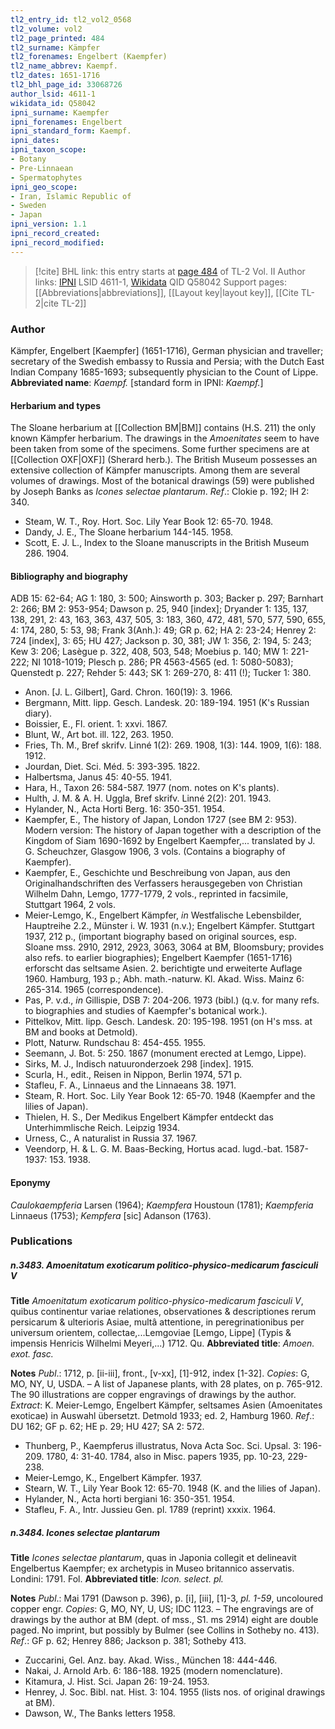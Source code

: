 ```yaml
---
tl2_entry_id: tl2_vol2_0568
tl2_volume: vol2
tl2_page_printed: 484
tl2_surname: Kämpfer
tl2_forenames: Engelbert (Kaempfer)
tl2_name_abbrev: Kaempf.
tl2_dates: 1651-1716
tl2_bhl_page_id: 33068726
author_lsid: 4611-1
wikidata_id: Q58042
ipni_surname: Kaempfer
ipni_forenames: Engelbert
ipni_standard_form: Kaempf.
ipni_dates: 
ipni_taxon_scope: 
- Botany
- Pre-Linnaean
- Spermatophytes
ipni_geo_scope: 
- Iran, Islamic Republic of
- Sweden
- Japan
ipni_version: 1.1
ipni_record_created: 
ipni_record_modified:
---
```


> [!cite] BHL link: this entry starts at [page 484](https://www.biodiversitylibrary.org/page/33068726) of TL-2 Vol. II
> Author links: [IPNI](https://www.ipni.org/a/4611-1) LSID 4611-1, [Wikidata](https://www.wikidata.org/wiki/Q58042) QID Q58042
> Support pages: [[Abbreviations|abbreviations]], [[Layout key|layout key]], [[Cite TL-2|cite TL-2]]

### Author

Kämpfer, Engelbert \[Kaempfer\] (1651-1716), German physician and traveller; secretary of the Swedish embassy to Russia and Persia; with the Dutch East Indian Company 1685-1693; subsequently physician to the Count of Lippe. 
**Abbreviated name**: *Kaempf.* \[standard form in IPNI: *Kaempf.*\]

#### Herbarium and types

The Sloane herbarium at [[Collection BM|BM]] contains (H.S. 211) the only known Kämpfer herbarium. The drawings in the *Amoenitates* seem to have been taken from some of the specimens. Some further specimens are at [[Collection OXF|OXF]] (Sherard herb.). The British Museum possesses an extensive collection of Kämpfer manuscripts. Among them are several volumes of drawings. Most of the botanical drawings (59) were published by Joseph Banks as *Icones selectae plantarum*.
*Ref*.: Clokie p. 192; IH 2: 340.
- Steam, W. T., Roy. Hort. Soc. Lily Year Book 12: 65-70. 1948.
- Dandy, J. E., The Sloane herbarium 144-145. 1958.
- Scott, E. J. L., Index to the Sloane manuscripts in the British Museum 286. 1904.

#### Bibliography and biography

ADB 15: 62-64; AG 1: 180, 3: 500; Ainsworth p. 303; Backer p. 297; Barnhart 2: 266; BM 2: 953-954; Dawson p. 25, 940 \[index\]; Dryander 1: 135, 137, 138, 291, 2: 43, 163, 363, 437, 505, 3: 183, 360, 472, 481, 570, 577, 590, 655, 4: 174, 280, 5: 53, 98; Frank 3(Anh.): 49; GR p. 62; HA 2: 23-24; Henrey 2: 724 \[index\], 3: 65; HU 427; Jackson p. 30, 381; JW 1: 356, 2: 194, 5: 243; Kew 3: 206; Lasègue p. 322, 408, 503, 548; Moebius p. 140; MW 1: 221-222; NI 1018-1019; Plesch p. 286; PR 4563-4565 (ed. 1: 5080-5083); Quenstedt p. 227; Rehder 5: 443; SK 1: 269-270, 8: 411 (!); Tucker 1: 380.
- Anon. \[J. L. Gilbert\], Gard. Chron. 160(19): 3. 1966.
- Bergmann, Mitt. lipp. Gesch. Landesk. 20: 189-194. 1951 (K's Russian diary).
- Boissier, E., Fl. orient. 1: xxvi. 1867.
- Blunt, W., Art bot. ill. 122, 263. 1950.
- Fries, Th. M., Bref skrifv. Linné 1(2): 269. 1908, 1(3): 144. 1909, 1(6): 188. 1912.
- Jourdan, Diet. Sci. Méd. 5: 393-395. 1822.
- Halbertsma, Janus 45: 40-55. 1941.
- Hara, H., Taxon 26: 584-587. 1977 (nom. notes on K's plants).
- Hulth, J. M. & A. H. Uggla, Bref skrifv. Linné 2(2): 201. 1943.
- Hylander, N., Acta Horti Berg. 16: 350-351. 1954.
- Kaempfer, E., The history of Japan, London 1727 (see BM 2: 953). Modern version: The history of Japan together with a description of the Kingdom of Siam 1690-1692 by Engelbert Kaempfer,... translated by J. G. Scheuchzer, Glasgow 1906, 3 vols. (Contains a biography of Kaempfer).
- Kaempfer, E., Geschichte und Beschreibung von Japan, aus den Originalhandschriften des Verfassers herausgegeben von Christian Wilhelm Dahn, Lemgo, 1777-1779, 2 vols., reprinted in facsimile, Stuttgart 1964, 2 vols.
- Meier-Lemgo, K., Engelbert Kämpfer, *in* Westfalische Lebensbilder, Hauptreihe 2.2., Münster i. W. 1931 (n.v.); Engelbert Kämpfer. Stuttgart 1937, 212 p., (important biography based on original sources, esp. Sloane mss. 2910, 2912, 2923, 3063, 3064 at BM, Bloomsbury; provides also refs. to earlier biographies); Engelbert Kaempfer (1651-1716) erforscht das seltsame Asien. 2. berichtigte und erweiterte Auflage 1960. Hamburg, 193 p.; Abh. math.-naturw. Kl. Akad. Wiss. Mainz 6: 265-314. 1965 (correspondence).
- Pas, P. v.d., *in* Gillispie, DSB 7: 204-206. 1973 (bibl.) (q.v. for many refs. to biographies and studies of Kaempfer's botanical work.).
- Pittelkov, Mitt. lipp. Gesch. Landesk. 20: 195-198. 1951 (on H's mss. at BM and books at Detmold).
- Plott, Naturw. Rundschau 8: 454-455. 1955.
- Seemann, J. Bot. 5: 250. 1867 (monument erected at Lemgo, Lippe).
- Sirks, M. J., Indisch natuuronderzoek 298 \[index\]. 1915.
- Scurla, H., edit., Reisen in Nippon, Berlin 1974, 571 p.
- Stafleu, F. A., Linnaeus and the Linnaeans 38. 1971.
- Steam, R. Hort. Soc. Lily Year Book 12: 65-70. 1948 (Kaempfer and the lilies of Japan).
- Thielen, H. S., Der Medikus Engelbert Kämpfer entdeckt das Unterhimmlische Reich. Leipzig 1934.
- Urness, C., A naturalist in Russia 37. 1967.
- Veendorp, H. & L. G. M. Baas-Becking, Hortus acad. lugd.-bat. 1587-1937: 153. 1938.

#### Eponymy

*Caulokaempferia* Larsen (1964); *Kaempfera* Houstoun (1781); *Kaempferia* Linnaeus (1753); *Kempfera* \[sic\] Adanson (1763).

### Publications

##### n.3483. Amoenitatum exoticarum politico-physico-medicarum fasciculi V

**Title**
*Amoenitatum exoticarum politico-physico-medicarum fasciculi V*, quibus continentur variae relationes, observationes & descriptiones rerum persicarum & ulterioris Asiae, multâ attentione, in peregrinationibus per universum orientem, collectae,...Lemgoviae \[Lemgo, Lippe\] (Typis & impensis Henricis Wilhelmi Meyeri,...) 1712. Qu.
**Abbreviated title**: *Amoen. exot. fasc.*

**Notes**
*Publ*.: 1712, p. \[ii-iii\], front., \[v-xx\], \[1\]-912, index \[1-32\]. *Copies*: G, MO, NY, U, USDA. – A list of Japanese plants, with 28 plates, on p. 765-912. The 90 illustrations are copper engravings of drawings by the author.
*Extract*: K. Meier-Lemgo, Engelbert Kämpfer, seltsames Asien (Amoenitates exoticae) in Auswahl übersetzt. Detmold 1933; ed. 2, Hamburg 1960.
*Ref*.: DU 162; GF p. 62; HE p. 29; HU 427; SA 2: 572.
- Thunberg, P., Kaempferus illustratus, Nova Acta Soc. Sci. Upsal. 3: 196-209. 1780, 4: 31-40. 1784, also in Misc. papers 1935, pp. 10-23, 229-238.
- Meier-Lemgo, K., Engelbert Kämpfer. 1937.
- Stearn, W. T., Lily Year Book 12: 65-70. 1948 (K. and the lilies of Japan).
- Hylander, N., Acta horti bergiani 16: 350-351. 1954.
- Stafleu, F. A., Intr. Jussieu Gen. pl. 1789 (reprint) xxxix. 1964.

##### n.3484. Icones selectae plantarum

**Title**
*Icones selectae plantarum*, quas in Japonia collegit et delineavit Engelbertus Kaempfer; ex archetypis in Museo britannico asservatis. Londini: 1791. Fol.
**Abbreviated title**: *Icon. select. pl.*

**Notes**
*Publ*.: Mai 1791 (Dawson p. 396), p. \[i\], \[iii\], \[1\]-3, *pl. 1-59*, uncoloured copper engr. *Copies*: G, MO, NY, U, US; IDC 1123. – The engravings are of drawings by the author at BM (dept. of mss., S1. ms 2914) eight are double paged. No imprint, but possibly by Bulmer (see Collins in Sotheby no. 413).
*Ref*.: GF p. 62; Henrey 886; Jackson p. 381; Sotheby 413.
- Zuccarini, Gel. Anz. bay. Akad. Wiss., München 18: 444-446.
- Nakai, J. Arnold Arb. 6: 186-188. 1925 (modern nomenclature).
- Kitamura, J. Hist. Sci. Japan 26: 19-24. 1953.
- Henrey, J. Soc. Bibl. nat. Hist. 3: 104. 1955 (lists nos. of original drawings at BM).
- Dawson, W., The Banks letters 1958.

